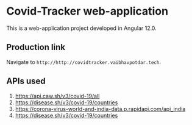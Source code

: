 # Covid-Tracker web-application

This is a web-application project developed in Angular 12.0.

## Production link

Navigate to `http://http://covidtracker.vaibhavpotdar.tech`.

## APIs used

1. https://api.caw.sh/v3/covid-19/all
2. https://disease.sh/v3/covid-19/countries
3. https://corona-virus-world-and-india-data.p.rapidapi.com/api_india
4. https://disease.sh/v3/covid-19/countries
